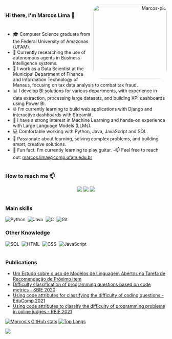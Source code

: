 <div align="right">
    <img align="right" alt="Marcos-pic" height="230" style="border-radius:25px;" src="https://avatars.githubusercontent.com/u/37479099?v=4">
</div>

### Hi there, I'm Marcos Lima 👋

#

- 🎓 Computer Science graduate from the Federal University of Amazonas (UFAM).
- 🧠 Currently researching the use of autonomous agents in Business Intelligence systems.
- 💼 I work as a Data Scientist at the Municipal Department of Finance and Information Technology of Manaus, focusing on tax data analysis to combat tax fraud.
- 📊 I develop BI solutions for various departments, with experience in data extraction, processing large datasets, and building KPI dashboards using Power BI.
- 🌐 I'm currently learning to build web applications with Django and interactive dashboards with Streamlit.
- 🤖 I have a strong interest in Machine Learning and hands-on experience with Large Language Models (LLMs).
- 💻 Comfortable working with Python, Java, JavaScript and SQL.
- 🚀 Passionate about learning, solving complex problems, and building smart, creative solutions.
- 🎸 Fun fact: I'm currently learning to play guitar.
-📫 Feel free to reach out: marcos.lima@icomp.ufam.edu.br

#

### How to reach me 📫

<div align="center">
  <a href="https://www.linkedin.com/in/marcosmapl" target="_blank"><img src="https://img.shields.io/badge/-LinkedIn-%230077B5?style=for-the-badge&logo=linkedin&logoColor=white" target="_blank"></a> 
  <a href = "mailto:lima.d.marcos@icomp.ufam.edu.br"><img src="https://img.shields.io/badge/-Gmail-%23333?style=for-the-badge&logo=gmail&logoColor=white" target="_blank"></a>
  <a href="https://instagram.com/marcoslima.mapl" target="_blank"><img src="https://img.shields.io/badge/-Instagram-%23E4405F?style=for-the-badge&logo=instagram&logoColor=white" target="_blank"></a>
</div>

#

### Main skills
![Python](https://img.shields.io/badge/-Python-0D1117?style=for-the-badge&logo=python&logoColor=1572B6&labelColor=0D1117)&nbsp;
![Java](https://img.shields.io/badge/-java-0D1117?style=for-the-badge&logo=java&logoColor=1572B6&labelColor=0D1117)&nbsp;
![C](https://img.shields.io/badge/-c-0D1117?style=for-the-badge&logo=c&logoColor=1572B6&labelColor=0D1117)&nbsp;
![Git](https://img.shields.io/badge/-Git-0D1117?style=for-the-badge&logo=git&labelColor=0D1117)&nbsp;

### Other Knowledge
![SQL](https://img.shields.io/badge/sql-0D1117?style=for-the-badge&logo=mysql&labelColor=0D1117)&nbsp;
![HTML](https://img.shields.io/badge/-HTML-0D1117?style=for-the-badge&logo=html5&labelColor=0D1117)&nbsp;
![CSS](https://img.shields.io/badge/-CSS-0D1117?style=for-the-badge&logo=CSS3&logoColor=1572B6&labelColor=0D1117)&nbsp;
![JavaScript](https://img.shields.io/badge/-JavaScript-0D1117?style=for-the-badge&logo=javascript&labelColor=0D1117&textColor=0D1117)&nbsp;

#

### Publications
- [Um Estudo sobre o uso de Modelos de Linguagem Abertos na Tarefa de Recomendação de Próximo Item](https://doi.org/10.5753/sbbd.2024.240865)
- [Difficulty classification of programming questions based on code metrics - SBIE 2020](https://doi.org/10.5753/cbie.sbie.2020.1323)
- [Using code attributes for classifying the difficulty of coding questions - EduComp 2021](https://doi.org/10.5753/educomp.2021.14477)
- [Using code attributes to classify the difficulty of programming problems in online judges - RBIE 2021](https://doi.org/10.5753/rbie.2021.29.0.1137)


[![Marcos's GitHub stats](https://github-readme-stats.vercel.app/api?username=marcosmapl&theme=dracula&show_icons=true)](https://github.com/marcosmapl/github-readme-stats)
[![Top Langs](https://github-readme-stats.vercel.app/api/top-langs/?username=marcosmapl&layout=compact&langs_count=7&theme=dracula)](https://github.com/marcosmapl/github-readme-stats)
<!--
<div style="display: inline_block"><br>
   <div align="center">
      <img align="center" alt="Marcos-Python" height="50" width="60" src="https://raw.githubusercontent.com/devicons/devicon/master/icons/python/python-original.svg">
      <img align="center" alt="Marcos-C" height="50" width="60" src="https://raw.githubusercontent.com/devicons/devicon/master/icons/c/c-original.svg">
      <img align="center" alt="Marcos-Java" height="50" width="60" src="https://raw.githubusercontent.com/devicons/devicon/master/icons/java/java-original.svg">
      <img align="center" alt="Marcos-Postgres" height="50" width="60" src="https://raw.githubusercontent.com/devicons/devicon/master/icons/postgresql/postgresql-original.svg" />  
  </div>
</div>
-->

<!--
<p align="center">
  <img src="https://github-profile-trophy.vercel.app/?username=marcosmapl&row=2&no-bg=true&column=3&margin-w=15&margin-h=15" />
</p>
-->

<div>
    <img src="https://media.tenor.com/0f8x5mZ0ePIAAAAC/bb8-thumbs-up.gif">
</div>
